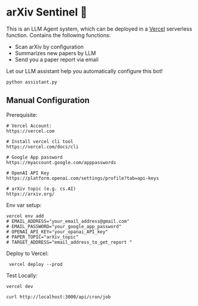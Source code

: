 # arXiv Sentinel 🤖
This is an LLM Agent system, which can be deployed in a [Vercel](https://vercel.com/) serverless function. 
Contains the following functions:
- Scan arXiv by configuration
- Summarizes new papers by LLM
- Send you a paper report via email


Let our LLM assistant help you automatically configure this bot!
```shell
python assistant.py
```

[//]: # (``` )

[//]: # (Please help me get all existing environment variables in the vercel account)

[//]: # (```)

## Manual Configuration
Prerequisite:
```shell
# Vercel Account:
https://vercel.com

# Install vercel cli tool
https://vercel.com/docs/cli

# Google App password
https://myaccount.google.com/apppasswords

# OpenAI API Key
https://platform.openai.com/settings/profile?tab=api-keys

# arXiv topic (e.g. cs.AI)
https://arxiv.org/

```

Env var setup:
```shell
vercel env add
# EMAIL_ADDRESS="your_email_address@gmail.com"
# EMAIL_PASSWORD="your_google_app_password"
# OPENAI_API_KEY="your_opanai_API_key"
# PAPER_TOPIC="arXiv_topic"
# TARGET_ADDRESS="email_address_to_get_report "

```

Deploy to Vercel:
```shell
 vercel deploy --prod
```

Test Locally:
```shell
vercel dev

curl http://localhost:3000/api/cron/job
```

